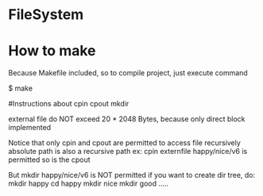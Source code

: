 FileSystem
==========

How to make
===========

Because Makefile included, so to compile project, just execute command

$ make

#Instructions about cpin cpout mkdir

external file do NOT exceed 20 * 2048 Bytes, because only direct block implemented

Notice that only cpin and cpout are permitted to access file recursively
absolute path is also a recursive path
ex: cpin externfile happy/nice/v6       is permitted
so is the cpout

But mkdir happy/nice/v6 is NOT permitted
if you want to create dir tree, do:
mkdir happy
cd happy
mkdir nice
mkdir good
..... 
